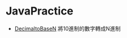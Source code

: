 # JavaPractice
-  [DecimaltoBaseN](https://github.com/maxi67/JavaPractice/blob/master/DecimaltoBaseN.java)
將10進制的數字轉成N進制
